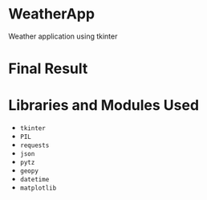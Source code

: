 # WeatherApp

  Weather application using tkinter

# Final Result

# Libraries and Modules Used
  
 - ```tkinter```
 - ```PIL```
 - ```requests```
 - ```json```
 - ```pytz```
 - ```geopy```
 - ```datetime```
 - ```matplotlib```
  
  

